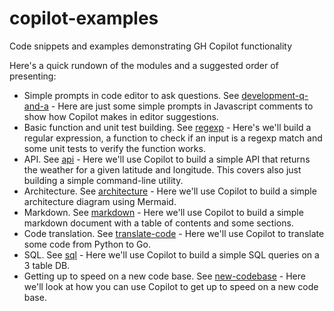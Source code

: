 # copilot-examples
Code snippets and examples demonstrating GH Copilot functionality


Here's a quick rundown of the modules and a suggested order of presenting:

* Simple prompts in code editor to ask questions. See [development-q-and-a](./development-q-and-a/) - Here are just some simple prompts in Javascript comments to show how Copilot makes in editor suggestions.
* Basic function and unit test building. See [regexp](./regexp/) - Here's we'll build a regular expression, a function to check if an input is a regexp match and some unit tests to verify the function works.
* API. See [api](./api/) - Here we'll use Copilot to build a simple API that returns the weather for a given latitude and longitude. This covers also just building a simple command-line utility.
* Architecture. See [architecture](./architecture/) - Here we'll use Copilot to build a simple architecture diagram using Mermaid. 
* Markdown. See [markdown](./markdown/) - Here we'll use Copilot to build a simple markdown document with a table of contents and some sections.
* Code translation. See [translate-code](./translate-code/) - Here we'll use Copilot to translate some code from Python to Go.
* SQL. See [sql](./sql/) - Here we'll use Copilot to build a simple SQL queries on a 3 table DB.
* Getting up to speed on a new code base. See [new-codebase](./new-codebase/) - Here we'll look at how you can use Copilot to get up to speed on a new code base.

